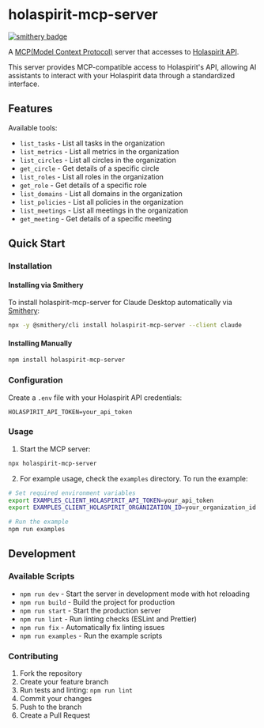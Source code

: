 # holaspirit-mcp-server
[![smithery badge](https://smithery.ai/badge/holaspirit-mcp-server)](https://smithery.ai/server/holaspirit-mcp-server)

A [MCP(Model Context Protocol)](https://www.anthropic.com/news/model-context-protocol) server that accesses to [Holaspirit API](https://www.holaspirit.com/).

This server provides MCP-compatible access to Holaspirit's API, allowing AI assistants to interact with your Holaspirit data through a standardized interface.

## Features

Available tools:

- `list_tasks` - List all tasks in the organization
- `list_metrics` - List all metrics in the organization
- `list_circles` - List all circles in the organization
- `get_circle` - Get details of a specific circle
- `list_roles` - List all roles in the organization
- `get_role` - Get details of a specific role
- `list_domains` - List all domains in the organization
- `list_policies` - List all policies in the organization
- `list_meetings` - List all meetings in the organization
- `get_meeting` - Get details of a specific meeting

## Quick Start

### Installation

#### Installing via Smithery

To install holaspirit-mcp-server for Claude Desktop automatically via [Smithery](https://smithery.ai/server/holaspirit-mcp-server):

```bash
npx -y @smithery/cli install holaspirit-mcp-server --client claude
```

#### Installing Manually
```bash
npm install holaspirit-mcp-server
```

### Configuration

Create a `.env` file with your Holaspirit API credentials:

```env
HOLASPIRIT_API_TOKEN=your_api_token
```

### Usage

1. Start the MCP server:
```bash
npx holaspirit-mcp-server
```

2. For example usage, check the `examples` directory. To run the example:
```bash
# Set required environment variables
export EXAMPLES_CLIENT_HOLASPIRIT_API_TOKEN=your_api_token
export EXAMPLES_CLIENT_HOLASPIRIT_ORGANIZATION_ID=your_organization_id

# Run the example
npm run examples
```

## Development

### Available Scripts

- `npm run dev` - Start the server in development mode with hot reloading
- `npm run build` - Build the project for production
- `npm run start` - Start the production server
- `npm run lint` - Run linting checks (ESLint and Prettier)
- `npm run fix` - Automatically fix linting issues
- `npm run examples` - Run the example scripts

### Contributing

1. Fork the repository
2. Create your feature branch
3. Run tests and linting: `npm run lint`
4. Commit your changes
5. Push to the branch
6. Create a Pull Request
